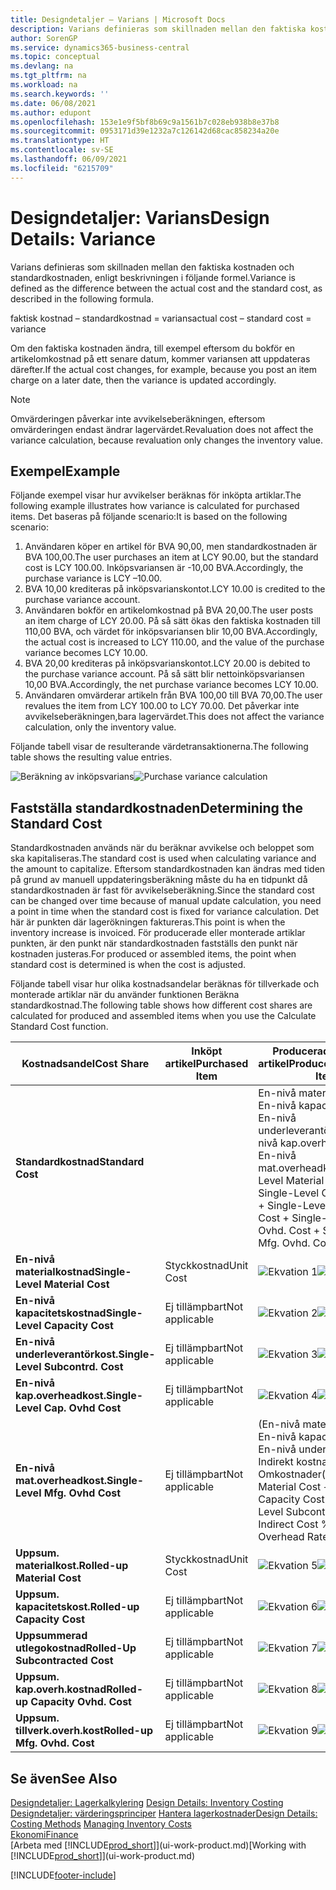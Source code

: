 ```yaml
---
title: Designdetaljer – Varians | Microsoft Docs
description: Varians definieras som skillnaden mellan den faktiska kostnaden och standardkostnaden, enligt beskrivningen i följande formel.
author: SorenGP
ms.service: dynamics365-business-central
ms.topic: conceptual
ms.devlang: na
ms.tgt_pltfrm: na
ms.workload: na
ms.search.keywords: ''
ms.date: 06/08/2021
ms.author: edupont
ms.openlocfilehash: 153e1e9f5bf8b69c9a1561b7c028eb938b8e37b8
ms.sourcegitcommit: 0953171d39e1232a7c126142d68cac858234a20e
ms.translationtype: HT
ms.contentlocale: sv-SE
ms.lasthandoff: 06/09/2021
ms.locfileid: "6215709"
---
```

# <a name="design-details-variance"></a><span data-ttu-id="ef05c-103">Designdetaljer: Varians</span><span class="sxs-lookup"><span data-stu-id="ef05c-103">Design Details: Variance</span></span>
<span data-ttu-id="ef05c-104">Varians definieras som skillnaden mellan den faktiska kostnaden och standardkostnaden, enligt beskrivningen i följande formel.</span><span class="sxs-lookup"><span data-stu-id="ef05c-104">Variance is defined as the difference between the actual cost and the standard cost, as described in the following formula.</span></span>  

 <span data-ttu-id="ef05c-105">faktisk kostnad – standardkostnad = varians</span><span class="sxs-lookup"><span data-stu-id="ef05c-105">actual cost – standard cost = variance</span></span>  

 <span data-ttu-id="ef05c-106">Om den faktiska kostnaden ändra, till exempel eftersom du bokför en artikelomkostnad på ett senare datum, kommer variansen att uppdateras därefter.</span><span class="sxs-lookup"><span data-stu-id="ef05c-106">If the actual cost changes, for example, because you post an item charge on a later date, then the variance is updated accordingly.</span></span>  

> [!NOTE]  
>  <span data-ttu-id="ef05c-107">Omvärderingen påverkar inte avvikelseberäkningen, eftersom omvärderingen endast ändrar lagervärdet.</span><span class="sxs-lookup"><span data-stu-id="ef05c-107">Revaluation does not affect the variance calculation, because revaluation only changes the inventory value.</span></span>  

## <a name="example"></a><span data-ttu-id="ef05c-108">Exempel</span><span class="sxs-lookup"><span data-stu-id="ef05c-108">Example</span></span>  
 <span data-ttu-id="ef05c-109">Följande exempel visar hur avvikelser beräknas för inköpta artiklar.</span><span class="sxs-lookup"><span data-stu-id="ef05c-109">The following example illustrates how variance is calculated for purchased items.</span></span> <span data-ttu-id="ef05c-110">Det baseras på följande scenario:</span><span class="sxs-lookup"><span data-stu-id="ef05c-110">It is based on the following scenario:</span></span>  

1.  <span data-ttu-id="ef05c-111">Användaren köper en artikel för BVA 90,00, men standardkostnaden är BVA 100,00.</span><span class="sxs-lookup"><span data-stu-id="ef05c-111">The user purchases an item at LCY 90.00, but the standard cost is LCY 100.00.</span></span> <span data-ttu-id="ef05c-112">Inköpsvariansen är -10,00 BVA.</span><span class="sxs-lookup"><span data-stu-id="ef05c-112">Accordingly, the purchase variance is LCY –10.00.</span></span>  
2.  <span data-ttu-id="ef05c-113">BVA 10,00 krediteras på inköpsvarianskontot.</span><span class="sxs-lookup"><span data-stu-id="ef05c-113">LCY 10.00 is credited to the purchase variance account.</span></span>  
3.  <span data-ttu-id="ef05c-114">Användaren bokför en artikelomkostnad på BVA 20,00.</span><span class="sxs-lookup"><span data-stu-id="ef05c-114">The user posts an item charge of LCY 20.00.</span></span> <span data-ttu-id="ef05c-115">På så sätt ökas den faktiska kostnaden till 110,00 BVA, och värdet för inköpsvariansen blir 10,00 BVA.</span><span class="sxs-lookup"><span data-stu-id="ef05c-115">Accordingly, the actual cost is increased to LCY 110.00, and the value of the purchase variance becomes LCY 10.00.</span></span>  
4.  <span data-ttu-id="ef05c-116">BVA 20,00 krediteras på inköpsvarianskontot.</span><span class="sxs-lookup"><span data-stu-id="ef05c-116">LCY 20.00 is debited to the purchase variance account.</span></span> <span data-ttu-id="ef05c-117">På så sätt blir nettoinköpsvariansen 10,00 BVA.</span><span class="sxs-lookup"><span data-stu-id="ef05c-117">Accordingly, the net purchase variance becomes LCY 10.00.</span></span>  
5.  <span data-ttu-id="ef05c-118">Användaren omvärderar artikeln från BVA 100,00 till BVA 70,00.</span><span class="sxs-lookup"><span data-stu-id="ef05c-118">The user revalues the item from LCY 100.00 to LCY 70.00.</span></span> <span data-ttu-id="ef05c-119">Det påverkar inte avvikelseberäkningen,bara lagervärdet.</span><span class="sxs-lookup"><span data-stu-id="ef05c-119">This does not affect the variance calculation, only the inventory value.</span></span>  

 <span data-ttu-id="ef05c-120">Följande tabell visar de resulterande värdetransaktionerna.</span><span class="sxs-lookup"><span data-stu-id="ef05c-120">The following table shows the resulting value entries.</span></span>  

 <span data-ttu-id="ef05c-121">![Beräkning av inköpsvarians](media/design_details_inventory_costing_11_purchase_variance.png "Beräkning av inköpsvarians")</span><span class="sxs-lookup"><span data-stu-id="ef05c-121">![Purchase variance calculation](media/design_details_inventory_costing_11_purchase_variance.png "Purchase variance calculation")</span></span>  

## <a name="determining-the-standard-cost"></a><span data-ttu-id="ef05c-122">Fastställa standardkostnaden</span><span class="sxs-lookup"><span data-stu-id="ef05c-122">Determining the Standard Cost</span></span>  
 <span data-ttu-id="ef05c-123">Standardkostnaden används när du beräknar avvikelse och beloppet som ska kapitaliseras.</span><span class="sxs-lookup"><span data-stu-id="ef05c-123">The standard cost is used when calculating variance and the amount to capitalize.</span></span> <span data-ttu-id="ef05c-124">Eftersom standardkostnaden kan ändras med tiden på grund av manuell uppdateringsberäkning måste du ha en tidpunkt då standardkostnaden är fast för avvikelseberäkning.</span><span class="sxs-lookup"><span data-stu-id="ef05c-124">Since the standard cost can be changed over time because of manual update calculation, you need a point in time when the standard cost is fixed for variance calculation.</span></span> <span data-ttu-id="ef05c-125">Det här är punkten där lagerökningen faktureras.</span><span class="sxs-lookup"><span data-stu-id="ef05c-125">This point is when the inventory increase is invoiced.</span></span> <span data-ttu-id="ef05c-126">För producerade eller monterade artiklar punkten, är den punkt när standardkostnaden fastställs den punkt när kostnaden justeras.</span><span class="sxs-lookup"><span data-stu-id="ef05c-126">For produced or assembled items, the point when standard cost is determined is when the cost is adjusted.</span></span>  

 <span data-ttu-id="ef05c-127">Följande tabell visar hur olika kostnadsandelar beräknas för tillverkade och monterade artiklar när du använder funktionen Beräkna standardkostnad.</span><span class="sxs-lookup"><span data-stu-id="ef05c-127">The following table shows how different cost shares are calculated for produced and assembled items when you use the Calculate Standard Cost function.</span></span>  

|<span data-ttu-id="ef05c-128">Kostnadsandel</span><span class="sxs-lookup"><span data-stu-id="ef05c-128">Cost Share</span></span>|<span data-ttu-id="ef05c-129">Inköpt artikel</span><span class="sxs-lookup"><span data-stu-id="ef05c-129">Purchased Item</span></span>|<span data-ttu-id="ef05c-130">Producerad/monterad artikel</span><span class="sxs-lookup"><span data-stu-id="ef05c-130">Produced/Assembled Item</span></span>|  
|----------------|--------------------|------------------------------|  
|<span data-ttu-id="ef05c-131">**Standardkostnad**</span><span class="sxs-lookup"><span data-stu-id="ef05c-131">**Standard Cost**</span></span>||<span data-ttu-id="ef05c-132">En-nivå materialkostnad + En-nivå kapacitetskostnad + En-nivå underleverantörkost. + En-nivå kap.overheadkost. + En-nivå mat.overheadkost.</span><span class="sxs-lookup"><span data-stu-id="ef05c-132">Single-Level Material Cost + Single-Level Capacity Cost + Single-Level Subcontrd. Cost + Single-Level Cap. Ovhd. Cost + Single-Level Mfg. Ovhd. Cost</span></span>|  
|<span data-ttu-id="ef05c-133">**En-nivå materialkostnad**</span><span class="sxs-lookup"><span data-stu-id="ef05c-133">**Single-Level Material Cost**</span></span>|<span data-ttu-id="ef05c-134">Styckkostnad</span><span class="sxs-lookup"><span data-stu-id="ef05c-134">Unit Cost</span></span>|<span data-ttu-id="ef05c-135">![Ekvation 1](media/design_details_inventory_costing_11_equation_1.png "Ekvation 1")</span><span class="sxs-lookup"><span data-stu-id="ef05c-135">![Equation 1](media/design_details_inventory_costing_11_equation_1.png "Equation 1")</span></span>|  
|<span data-ttu-id="ef05c-136">**En-nivå kapacitetskostnad**</span><span class="sxs-lookup"><span data-stu-id="ef05c-136">**Single-Level Capacity Cost**</span></span>|<span data-ttu-id="ef05c-137">Ej tillämpbart</span><span class="sxs-lookup"><span data-stu-id="ef05c-137">Not applicable</span></span>|<span data-ttu-id="ef05c-138">![Ekvation 2](media/design_details_inventory_costing_11_equation_2.png "Ekvation 2")</span><span class="sxs-lookup"><span data-stu-id="ef05c-138">![Equation 2](media/design_details_inventory_costing_11_equation_2.png "Equation 2")</span></span>|  
|<span data-ttu-id="ef05c-139">**En-nivå underleverantörkost.**</span><span class="sxs-lookup"><span data-stu-id="ef05c-139">**Single-Level Subcontrd. Cost**</span></span>|<span data-ttu-id="ef05c-140">Ej tillämpbart</span><span class="sxs-lookup"><span data-stu-id="ef05c-140">Not applicable</span></span>|<span data-ttu-id="ef05c-141">![Ekvation 3](media/design_details_inventory_costing_11_equation_3.png "Ekvation 3")</span><span class="sxs-lookup"><span data-stu-id="ef05c-141">![Equation 3](media/design_details_inventory_costing_11_equation_3.png "Equation 3")</span></span>|  
|<span data-ttu-id="ef05c-142">**En-nivå kap.overheadkost.**</span><span class="sxs-lookup"><span data-stu-id="ef05c-142">**Single-Level Cap. Ovhd Cost**</span></span>|<span data-ttu-id="ef05c-143">Ej tillämpbart</span><span class="sxs-lookup"><span data-stu-id="ef05c-143">Not applicable</span></span>|<span data-ttu-id="ef05c-144">![Ekvation 4](media/design_details_inventory_costing_11_equation_4.png "Ekvation 4")</span><span class="sxs-lookup"><span data-stu-id="ef05c-144">![Equation 4](media/design_details_inventory_costing_11_equation_4.png "Equation 4")</span></span>|  
|<span data-ttu-id="ef05c-145">**En-nivå mat.overheadkost.**</span><span class="sxs-lookup"><span data-stu-id="ef05c-145">**Single-Level Mfg. Ovhd Cost**</span></span>|<span data-ttu-id="ef05c-146">Ej tillämpbart</span><span class="sxs-lookup"><span data-stu-id="ef05c-146">Not applicable</span></span>|<span data-ttu-id="ef05c-147">(En-nivå materialkostnad + En-nivå kapacitetskostnad + En-nivå underlev.kost.) \* Indirekt kostnad % / 100 + Omkostnader</span><span class="sxs-lookup"><span data-stu-id="ef05c-147">(Single-Level Material Cost + Single-Level Capacity Cost + Single-Level Subcontrd. Cost) \* Indirect Cost % / 100 + Overhead Rate</span></span>|  
|<span data-ttu-id="ef05c-148">**Uppsum. materialkost.**</span><span class="sxs-lookup"><span data-stu-id="ef05c-148">**Rolled-up Material Cost**</span></span>|<span data-ttu-id="ef05c-149">Styckkostnad</span><span class="sxs-lookup"><span data-stu-id="ef05c-149">Unit Cost</span></span>|<span data-ttu-id="ef05c-150">![Ekvation 5](media/design_details_inventory_costing_11_equation_5.png "Ekvation 5")</span><span class="sxs-lookup"><span data-stu-id="ef05c-150">![Equation 5](media/design_details_inventory_costing_11_equation_5.png "Equation 5")</span></span>|  
|<span data-ttu-id="ef05c-151">**Uppsum. kapacitetskost.**</span><span class="sxs-lookup"><span data-stu-id="ef05c-151">**Rolled-up Capacity Cost**</span></span>|<span data-ttu-id="ef05c-152">Ej tillämpbart</span><span class="sxs-lookup"><span data-stu-id="ef05c-152">Not applicable</span></span>|<span data-ttu-id="ef05c-153">![Ekvation 6](media/design_details_inventory_costing_11_equation_6.png "Ekvation 6")</span><span class="sxs-lookup"><span data-stu-id="ef05c-153">![Equation 6](media/design_details_inventory_costing_11_equation_6.png "Equation 6")</span></span>|  
|<span data-ttu-id="ef05c-154">**Uppsummerad utlegokostnad**</span><span class="sxs-lookup"><span data-stu-id="ef05c-154">**Rolled-Up Subcontracted Cost**</span></span>|<span data-ttu-id="ef05c-155">Ej tillämpbart</span><span class="sxs-lookup"><span data-stu-id="ef05c-155">Not applicable</span></span>|<span data-ttu-id="ef05c-156">![Ekvation 7](media/design_details_inventory_costing_11_equation_7.png "Ekvation 7")</span><span class="sxs-lookup"><span data-stu-id="ef05c-156">![Equation 7](media/design_details_inventory_costing_11_equation_7.png "Equation 7")</span></span>|  
|<span data-ttu-id="ef05c-157">**Uppsum. kap.overh.kostnad**</span><span class="sxs-lookup"><span data-stu-id="ef05c-157">**Rolled-up Capacity Ovhd. Cost**</span></span>|<span data-ttu-id="ef05c-158">Ej tillämpbart</span><span class="sxs-lookup"><span data-stu-id="ef05c-158">Not applicable</span></span>|<span data-ttu-id="ef05c-159">![Ekvation 8](media/design_details_inventory_costing_11_equation_8.png "Ekvation 8")</span><span class="sxs-lookup"><span data-stu-id="ef05c-159">![Equation 8](media/design_details_inventory_costing_11_equation_8.png "Equation 8")</span></span>|  
|<span data-ttu-id="ef05c-160">**Uppsum. tillverk.overh.kost**</span><span class="sxs-lookup"><span data-stu-id="ef05c-160">**Rolled-up Mfg. Ovhd. Cost**</span></span>|<span data-ttu-id="ef05c-161">Ej tillämpbart</span><span class="sxs-lookup"><span data-stu-id="ef05c-161">Not applicable</span></span>|<span data-ttu-id="ef05c-162">![Ekvation 9](media/design_details_inventory_costing_11_equation_9.png "Ekvation 9")</span><span class="sxs-lookup"><span data-stu-id="ef05c-162">![Equation 9](media/design_details_inventory_costing_11_equation_9.png "Equation 9")</span></span>|  

## <a name="see-also"></a><span data-ttu-id="ef05c-163">Se även</span><span class="sxs-lookup"><span data-stu-id="ef05c-163">See Also</span></span>  
 <span data-ttu-id="ef05c-164">[Designdetaljer: Lagerkalkylering](design-details-inventory-costing.md) </span><span class="sxs-lookup"><span data-stu-id="ef05c-164">[Design Details: Inventory Costing](design-details-inventory-costing.md) </span></span>  
 <span data-ttu-id="ef05c-165">[Designdetaljer: värderingsprinciper](design-details-costing-methods.md) [Hantera lagerkostnader](finance-manage-inventory-costs.md)</span><span class="sxs-lookup"><span data-stu-id="ef05c-165">[Design Details: Costing Methods](design-details-costing-methods.md) [Managing Inventory Costs](finance-manage-inventory-costs.md)</span></span>  
 [<span data-ttu-id="ef05c-166">Ekonomi</span><span class="sxs-lookup"><span data-stu-id="ef05c-166">Finance</span></span>](finance.md)  
 <span data-ttu-id="ef05c-167">[Arbeta med [!INCLUDE[prod_short](includes/prod_short.md)]](ui-work-product.md)</span><span class="sxs-lookup"><span data-stu-id="ef05c-167">[Working with [!INCLUDE[prod_short](includes/prod_short.md)]](ui-work-product.md)</span></span>


[!INCLUDE[footer-include](includes/footer-banner.md)]
